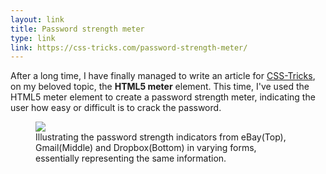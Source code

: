 ```yaml
---
layout: link
title: Password strength meter
type: link
link: https://css-tricks.com/password-strength-meter/
---
```


After a long time, I have finally managed to write an article for [CSS-Tricks](https://css-tricks.com/), on my
beloved topic, the **HTML5 meter** element. This time, I've used the HTML5 meter element
to create a password strength meter, indicating the user how easy or difficult
is to crack the password.

<figure>
    <img src="https://res.cloudinary.com/dw9fem4ki/image/upload/password-strength-meters_trp34k.png">
    <figcaption>Illustrating the password strength indicators from eBay(Top), Gmail(Middle) and Dropbox(Bottom)
    in varying forms, essentially representing the same information.</figcaption>
</figure>

